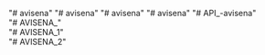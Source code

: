 "# avisena" 
"# avisena" 
"# avisena" 
"# avisena" 
"# API_-avisena"  
"# AVISENA_"  
"# AVISENA_1"  
"# AVISENA_2"  
